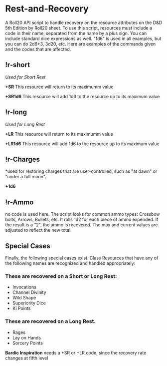 # Rest-and-Recovery
A Roll20 API script to handle recovery on the resource attributes on the D&D 5th Edition by Roll20 sheet.
To use this script, resources must include a code in their name, separated from the name by a plus sign. You can include standard dice expressions as well. "1d6" is used in all examples, but you can do 2d6+3, 3d20, etc. Here are examples of the commands given and the codes that are affected.

## !r-short
*Used for Short Rest*

**+SR** This resource will return to its maximumm value

**+SR1d6** This resource will add 1d6 to the resource up to its maximum value


## !r-long
*Used for Long Rest*

**+LR** This resource will return to its maximumm value

**+LR1d6** This resource will add 1d6 to the resource up to its maximum value


## !r-Charges
*used for restoring charges that are user-controlled, such as "at dawn" or "under a full moon".

**+1d6**


## !r-Ammo
no code is used here. The script looks for common ammo types: Crossbow bolts, Arrows, Bullets, etc. It rolls 1d2 for each piece of ammo expended. If the result is a "2", the ammo is recovered. The max and current values are adjusted to reflect the new total.


## Special Cases
Finally, the following special cases exist. Class Resources that have any of the following names are recognized and handled appropriately:

### These are recovered on a Short or Long Rest:
- Invocations
- Channel Divinity
- Wild Shape
- Superiority Dice
- Ki Points

 ### These are recovered on a Long Rest.
- Rages
- Lay on Hands
- Sorcery Points



**Bardic Inspiration** needs a +SR or +LR code, since the recovery rate changes at fifth level
